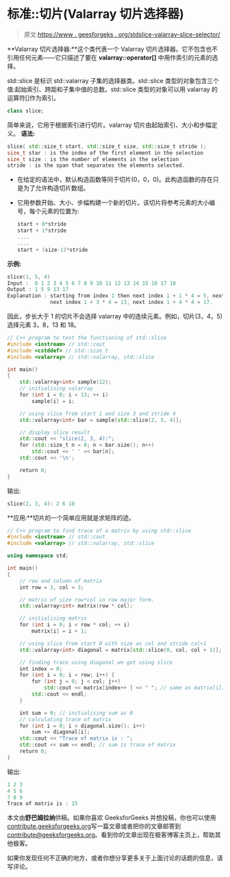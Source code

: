 # 标准::切片(Valarray 切片选择器)

> 原文:[https://www . geesforgeks . org/stdslice-valarray-slice-selector/](https://www.geeksforgeeks.org/stdslice-valarray-slice-selector/)

**Valarray 切片选择器:**这个类代表一个 Valarray 切片选择器。它不包含也不引用任何元素——它只描述了要在 **valarray::operator[]** 中用作索引的元素的选择。

std::slice 是标识 std::valarray 子集的选择器类。std::slice 类型的对象包含三个值:起始索引、跨距和子集中值的总数。std::slice 类型的对象可以用 valarray 的运算符[]作为索引。

```cpp
class slice;

```

简单来说，它用于根据索引进行切片。valarray 切片由起始索引、大小和步幅定义。
**语法:**

```cpp
slice( std::size_t start, std::size_t size, std::size_t stride );
size_t star : is the index of the first element in the selection
size_t size : is the number of elements in the selection
stride : is the span that separates the elements selected.
```

*   在给定的语法中，默认构造函数等同于切片(0，0，0)。此构造函数的存在只是为了允许构造切片数组。
*   它用参数开始、大小、步幅构建一个新的切片。该切片将参考元素的大小编号，每个元素的位置为:

    ```cpp
    start + 0*stride
    start + 1*stride
    ....
    ....
    start + (size-1)*stride

    ```

**示例:**

```cpp
slice(1, 5, 4)
Input :  0 1 2 3 4 5 6 7 8 9 10 11 12 13 14 15 16 17 18
Output : 1 5 9 13 17 
Explanation : starting from index 1 then next index 1 + 1 * 4 = 5, next index 1 + 2 * 4 = 9, 
              next index 1 + 3 * 4 = 13, next index 1 + 4 * 4 = 17.

```

因此，步长大于 1 的切片不会选择 valarray 中的连续元素。例如，切片(3，4，5)选择元素 3，8，13 和 18。

```cpp
// C++ program to test the functioning of std::slice
#include <iostream> // std::cout
#include <cstddef> // std::size_t
#include <valarray> // std::valarray, std::slice

int main()
{
    std::valarray<int> sample(12);
    // initialising valarray
    for (int i = 0; i < 13; ++ i)
        sample[i] = i;

    // using slice from start 1 and size 3 and stride 4
    std::valarray<int> bar = sample[std::slice(2, 3, 4)];

    // display slice result
    std::cout << "slice(2, 3, 4):";
    for (std::size_t n = 0; n < bar.size(); n++)
        std::cout << ' ' << bar[n];
    std::cout << '\n';

    return 0;
}
```

输出:

```cpp
slice(2, 3, 4): 2 6 10

```

**应用:**切片的一个简单应用就是求矩阵的迹。

```cpp
// C++ program to find trace of a matrix by using std::slice
#include <iostream> // std::cout
#include <valarray> // std::valarray, std::slice

using namespace std;

int main()
{
    // row and column of matrix
    int row = 3, col = 3;

    // matrix of size row*col in row major form.
    std::valarray<int> matrix(row * col);

    // initialising matrix
    for (int i = 0; i < row * col; ++ i)
        matrix[i] = i + 1;

    // using slice from start 0 with size as col and stride col+1
    std::valarray<int> diagonal = matrix[std::slice(0, col, col + 1)];

    // finding trace using diagonal we got using slice
    int index = 0;
    for (int i = 0; i < row; i++) {
        for (int j = 0; j < col; j++)
            std::cout << matrix[index++ ] << " "; // same as matrix[i][j]
        std::cout << endl;
    }

    int sum = 0; // initialising sum as 0
    // calculating trace of matrix
    for (int i = 0; i < diagonal.size(); i++)
        sum += diagonal[i];
    std::cout << "Trace of matrix is : ";
    std::cout << sum << endl; // sum is trace of matrix
    return 0;
}
```

输出:

```cpp
1 2 3 
4 5 6 
7 8 9 
Trace of matrix is : 15

```

本文由**舒巴姆拉纳**供稿。如果你喜欢 GeeksforGeeks 并想投稿，你也可以使用[contribute.geeksforgeeks.org](http://www.contribute.geeksforgeeks.org)写一篇文章或者把你的文章邮寄到 contribute@geeksforgeeks.org。看到你的文章出现在极客博客主页上，帮助其他极客。

如果你发现任何不正确的地方，或者你想分享更多关于上面讨论的话题的信息，请写评论。